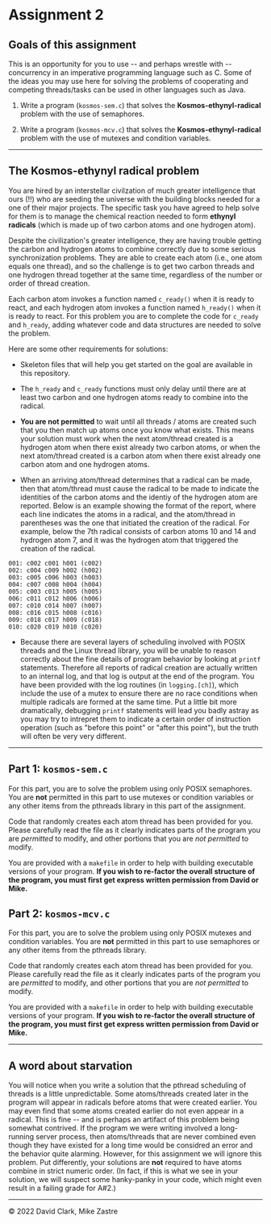 # Assignment 2

## Goals of this assignment

This is an opportunity for you to use -- and perhaps wrestle with --
concurrency in an imperative programming language such as C. Some of
the ideas you may use here for solving the problems of cooperating
and competing threads/tasks can be used in other languages such as Java.

1. Write a program (`kosmos-sem.c`) that solves the **Kosmos-ethynyl-radical**
problem with the use of semaphores.

2. Write a program (`kosmos-mcv.c`) that solves the **Kosmos-ethynyl-radical**
problem with the use of mutexes and condition variables.

---

## The **Kosmos-ethynyl radical** problem

You are hired by an interstellar civilzation of much greater intelligence that
ours (!!) who are seeding the universe with the building blocks needed for a
one of their major projects. The specific task you have agreed to help solve
for them is to manage the chemical reaction needed to form **ethynyl radicals**
(which is made up of two carbon atoms and one hydrogen atom).

Despite the civilization's greater intelligence, they are having trouble getting
the carbon and hydrogen atoms to combine correctly due to some serious synchronization
problems. They are able to create each atom (i.e., one atom equals one thread), and so 
the challenge is to get two carbon threads and one hydrogen thread together at the
same time, regardless of the number or order of thread creation.

Each carbon atom invokes a function named `c_ready()` when it is ready to react, and
each hydrogen atom invokes a function named `h_ready()` when it is ready to react.
For this problem you are to complete the code for `c_ready` and `h_ready`, adding 
whatever code and data structures are needed to solve the problem.

Here are some other requirements for solutions:

* Skeleton files that will help you get started on the goal are available in
  this repository.

* The `h_ready` and `c_ready` functions must only delay until there are at least
  two carbon and one hydrogen atoms ready to combine into the radical.

* **You are not permitted** to wait until all threads / atoms are created such
  that you then match up atoms once you know what exists. This means your
  solution must work when the next atom/thread created is a hydrogen atom when
  there exist already two carbon atoms, or when the next atom/thread created is a
  carbon atom when there exist already one carbon atom and one hydrogen atoms.

* When an arriving atom/thread determines that a radical can be made, then that
  atom/thread must cause the radical to be made to indicate the identities of the
  carbon atoms and the identiy of the hydrogen atom are reported. Below is an
  example showing the format of the report, where each line indicates the atoms
  in a radical, and the atom/thread in parentheses was the one that initiated the
  creation of the radical. For example, below the 7th radical consists of carbon
  atoms 10 and 14 and hydrogen atom 7, and it was the hydrogen atom that triggered
  the creation of the radical.

```
001: c002 c001 h001 (c002)
002: c004 c009 h002 (h002)
003: c005 c006 h003 (h003)
004: c007 c008 h004 (h004)
005: c003 c013 h005 (h005)
006: c011 c012 h006 (h006)
007: c010 c014 h007 (h007)
008: c016 c015 h008 (c016)
009: c018 c017 h009 (c018)
010: c020 c019 h010 (c020)
```

* Because there are several layers of scheduling involved with POSIX threads
and the Linux thread library, you will be unable to reason correctly about the
fine details of program behavior by looking at `printf` statements. Therefore
all reports of radical creation are actually written to an internal log, and
that log is output at the end of the program. You have been provided with the
log routines (in `logging.[ch]`), which include the use of a mutex to ensure
there are no race conditions when multiple radicals are formed at the same
time. Put a little bit more dramatically, debugging `printf` statements will
lead you badly astray as you may try to intrepret them to indicate a certain
order of instruction operation (such as "before this point" or "after this
point"), but the truth will often be very very different.

---

## Part 1: `kosmos-sem.c`

For this part, you are to solve the problem using only POSIX semaphores. You are **not** 
permitted in this part to use mutexes or condition variables or any other items from 
the pthreads library in this part of the assignment.

Code that randomly creates each atom thread has been provided for you. Please carefully 
read the file as it clearly indicates parts of the program you are *permitted* to modify,
and other portions that you are *not permitted* to modify.

You are provided with a `makefile` in order to help with building executable
versions of your program. **If you wish to re-factor the overall structure of
the program, you must first get express written permission from David or Mike.**


## Part 2: `kosmos-mcv.c`

For this part, you are to solve the problem using only POSIX mutexes and
condition variables. You are **not** permitted in this part to use semaphores
or any other items from the pthreads library.

Code that randomly creates each atom thread has been provided for you. Please carefully 
read the file as it clearly indicates parts of the program you are *permitted* to modify,
and other portions that you are *not permitted* to modify.

You are provided with a `makefile` in order to help with building executable
versions of your program. **If you wish to re-factor the overall structure of
the program, you must first get express written permission from David or Mike.**

---

## A word about starvation

You will notice when you write a solution that the pthread scheduling of
threads is a little unpredictable. Some atoms/threads created later in the
program will appear in radicals before atoms that were created earlier. You may
even find that some atoms created earlier do not even appear in a radical. This
is fine -- and is perhaps an artifact of this problem being somewhat contrived.
If the program we were writing involved a long-running server process, then
atoms/threads that are never combined even though they have existed for a long
time would be considred an error and the behavior quite alarming. However, for
this assignment we will ignore this problem. Put differently, your solutions are
**not** required to have atoms combine in strict numeric order. (In fact, if
this is what we see in your solution, we will suspect some hanky-panky in your
code, which might even result in a failing grade for A#2.)

---

&copy; 2022 David Clark, Mike Zastre
